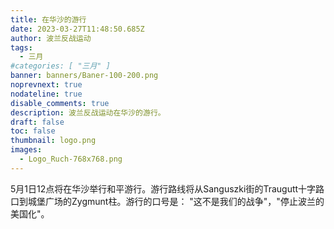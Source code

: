 ```yaml
---
title: 在华沙的游行
date: 2023-03-27T11:48:50.685Z
author: 波兰反战运动
tags:
  - 三月
#categories: [ "三月" ]
banner: banners/Baner-100-200.png
noprevnext: true
nodateline: true
disable_comments: true
description: 波兰反战运动在华沙的游行。
draft: false
toc: false
thumbnail: logo.png
images:
  - Logo_Ruch-768x768.png
---
```


5月1日12点将在华沙举行和平游行。游行路线将从Sanguszki街的Traugutt十字路口到城堡广场的Zygmunt柱。游行的口号是： "这不是我们的战争"，"停止波兰的美国化"。
